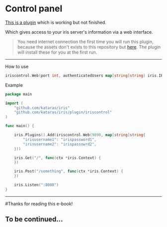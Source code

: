 # Control panel

[This is a plugin](https://github.com/kataras/iris/tree/development/plugin/iriscontrol) which is working but not finished.

Which gives  access to your iris server's information via a web interface.
> You need internet connection the first time you will run this plugin, because the assets don't exists to this repository but [here](https://github.com/iris-contrib/iris-control-assets). The plugin will install these for you at the first run.

-----

How to use
```go
iriscontrol.Web(port int, authenticatedUsers map[string]string) iris.IPlugin
```

Example

```go
package main

import (
    "github.com/kataras/iris"
    "github.com/kataras/iris/plugin/iriscontrol"
)

func main() {

    iris.Plugins().Add(iriscontrol.Web(9090, map[string]string{
        "irisusername1": "irispassword1",
        "irisusername2": "irispassowrd2",
    }))

    iris.Get("/", func(ctx *iris.Context) {
    })

    iris.Post("/something", func(ctx *iris.Context) {
    })

    iris.Listen(":8080")
}

```

-----



#Thanks for reading this e-book!

## To be continued...
